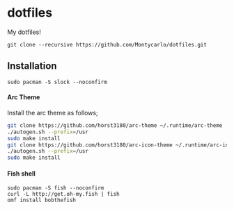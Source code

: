 # dotfiles
My dotfiles!  

```
git clone --recursive https://github.com/Montycarlo/dotfiles.git
```


## Installation

```
sudo pacman -S slock --noconfirm
```

#### Arc Theme
Install the arc theme as follows;  

```bash
git clone https://github.com/horst3180/arc-theme ~/.runtime/arc-theme --depth 1 && cd ~/.runtime/arc-theme 
./autogen.sh --prefix=/usr
sudo make install
git clone https://github.com/horst3180/arc-icon-theme ~/.runtime/arc-icon-theme --depth 1 && cd ~/.runtime/arc-icon-theme
./autogen.sh --prefix=/usr
sudo make install
```  

#### Fish shell

```
sudo pacman -S fish --noconfirm
curl -L http://get.oh-my.fish | fish
omf install bobthefish
```
